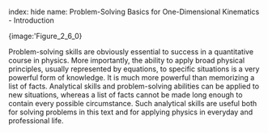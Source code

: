 index: hide
name: Problem-Solving Basics for One-Dimensional Kinematics - Introduction


{image:'Figure_2_6_0}
        

Problem-solving skills are obviously essential to success in a quantitative course in physics. More importantly, the ability to apply broad physical principles, usually represented by equations, to specific situations is a very powerful form of knowledge. It is much more powerful than memorizing a list of facts. Analytical skills and problem-solving abilities can be applied to new situations, whereas a list of facts cannot be made long enough to contain every possible circumstance. Such analytical skills are useful both for solving problems in this text and for applying physics in everyday and professional life.
